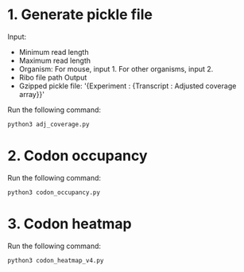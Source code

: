 # 1. Generate pickle file

Input: 
* Minimum read length
* Maximum read length
* Organism: For mouse, input 1. For other organisms, input 2.
* Ribo file path
Output
* Gzipped pickle file: '{Experiment : {Transcript : Adjusted coverage array}}'

Run the following command:
```
python3 adj_coverage.py
```

# 2. Codon occupancy

Run the following command:
```
python3 codon_occupancy.py
```

# 3. Codon heatmap

Run the following command:
```
python3 codon_heatmap_v4.py
```
